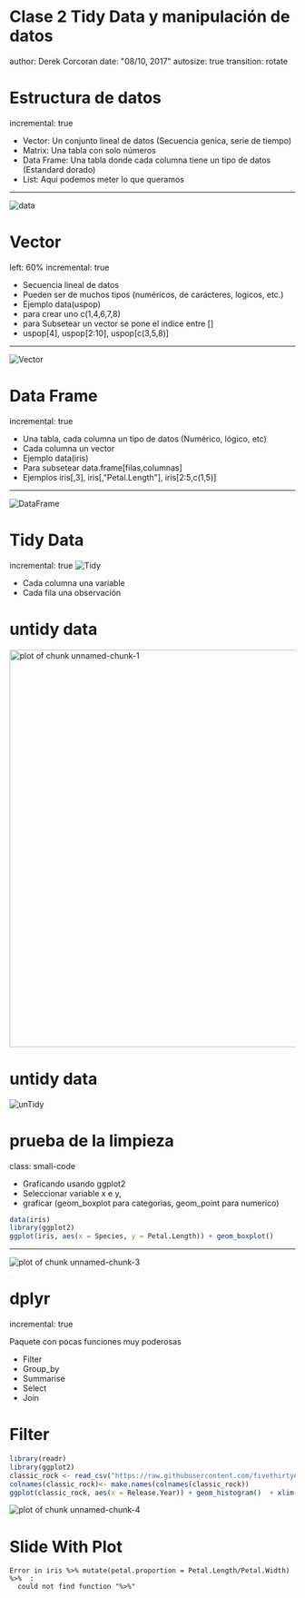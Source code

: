 <style>
.reveal h1, .reveal h2, .reveal h3 {
  word-wrap: normal;
  -moz-hyphens: none;
}
</style>

<style>
.small-code pre code {
  font-size: 1em;
}
</style>

Clase 2 Tidy Data y manipulación de datos
========================================================
author: Derek Corcoran
date: "08/10, 2017"
autosize: true
transition: rotate

Estructura de datos
========================================================
incremental: true

- Vector: Un conjunto lineal de datos (Secuencia genica, serie de tiempo)
- Matrix: Una tabla con solo números
- Data Frame: Una tabla donde cada columna tiene un tipo de datos (Estandard dorado)
- List: Aqui podemos meter lo que queramos

***

![data](Data.png)

Vector
========================================================
left: 60%
incremental: true

* Secuencia lineal de datos
* Pueden ser de muchos tipos (numéricos, de carácteres, logicos, etc.)
* Ejemplo data(uspop)
* para crear uno c(1,4,6,7,8)
* para Subsetear un vector se pone el indice entre []
* uspop[4], uspop[2:10], uspop[c(3,5,8)]

***

![Vector](Vector.jpg)


Data Frame
========================================================
incremental: true
* Una tabla, cada columna un tipo de datos (Numérico, lógico, etc)
* Cada columna un vector
* Ejemplo data(iris)
* Para subsetear data.frame[filas,columnas]
* Ejemplos iris[,3], iris[,"Petal.Length"], iris[2:5,c(1,5)]



***

![DataFrame](DataFrame.jpg)

Tidy Data 
========================================================
incremental: true
![Tidy](tidy.png)

* Cada columna una variable
* Cada fila una observación

untidy data
===========
<img src="UntidyONU.png" title="plot of chunk unnamed-chunk-1" alt="plot of chunk unnamed-chunk-1" width="960px" height="700px" />

untidy data
===========
![unTidy](untidy.jpg)

prueba de la limpieza
==============
class: small-code

* Graficando usando ggplot2
* Seleccionar variable x e y, 
* graficar (geom_boxplot para categorias, geom_point para numerico)

```r
data(iris)
library(ggplot2)
ggplot(iris, aes(x = Species, y = Petal.Length)) + geom_boxplot()
```

***
![plot of chunk unnamed-chunk-3](Clase2TidyData-figure/unnamed-chunk-3-1.png)


dplyr
========================================================
incremental: true
 
Paquete con pocas funciones muy poderosas

- Filter
- Group_by
- Summarise
- Select
- Join

Filter
=================


```r
library(readr)
library(ggplot2)
classic_rock <- read_csv("https://raw.githubusercontent.com/fivethirtyeight/data/master/classic-rock/classic-rock-song-list.csv")
colnames(classic_rock)<- make.names(colnames(classic_rock))
ggplot(classic_rock, aes(x = Release.Year)) + geom_histogram()  + xlim(c(1950, 2010))
```

![plot of chunk unnamed-chunk-4](Clase2TidyData-figure/unnamed-chunk-4-1.png)

Slide With Plot
========================================================



```
Error in iris %>% mutate(petal.proportion = Petal.Length/Petal.Width) %>%  : 
  could not find function "%>%"
```
